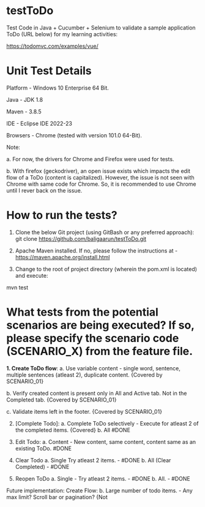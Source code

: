 # testToDo
Test Code in Java + Cucumber + Selenium to validate a sample application ToDo (URL below) for my learning activities:

https://todomvc.com/examples/vue/


# Unit Test Details
Platform - Windows 10 Enterprise 64 Bit.

Java - JDK 1.8

Maven - 3.8.5

IDE - Eclipse IDE 2022-23

Browsers - Chrome (tested with version 101.0 64-Bit).

Note: 

a. For now, the drivers for Chrome and Firefox were used for tests. 

b. With firefox (geckodriver), an open issue exists which impacts the edit flow of a ToDo (content is capitalized). However, the issue is not seen with Chrome with same code for Chrome. So, it is recommended to use Chrome until I rever back on the issue.

# How to run the tests?
1. Clone the below Git project (using GitBash or any preferred approach):
git clone https://github.com/baligaarun/testToDo.git

2. Apache Maven installed. If no, please follow the instructions at - https://maven.apache.org/install.html

3. Change to the root of project directory (wherein the pom.xml is located) and execute: 

mvn test

# What tests from the potential scenarios are being executed? If so, please specify the scenario code (SCENARIO_X) from the feature file.

**1. Create ToDo flow**:
a. Use variable content - single word, sentence, multiple sentences (atleast 2), duplicate content. {Covered by SCENARIO_01}

b. Verify created content is present only in All and Active tab. Not in the Completed tab. {Covered by SCENARIO_01}

c. Validate items left in the footer. {Covered by SCENARIO_01}

2. [Complete Todo]:
a. Complete ToDo selectively - Execute for atleast 2 of the completed items. {Covered}
b. All #DONE

4. Edit Todo:
a. Content - New content, same content, content same as an existing ToDo. #DONE

5. Clear Todo
a. Single  Try atleast 2 items. - #DONE
b. All (Clear Completed) - #DONE

6. Reopen ToDo
a. Single - Try atleast 2 items. - #DONE
b. All. - #DONE

Future implementation:
Create Flow:
b. Large number of todo items. - Any max limit? Scroll bar or pagination?  {Not 

